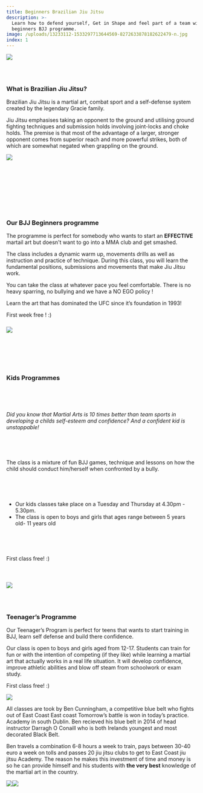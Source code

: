 ```yaml
---
title: Beginners Brazilian Jiu Jitsu
description: >-
  Learn how to defend yourself, Get in Shape and feel part of a team with our
  beginners BJJ programme.
image: /uploads/13233112-1533297713644569-8272633878182622479-n.jpg
index: 1
---
```



![](/uploads/versions/13233112-1533297713644569-8272633878182622479-n---x----849-835x---.jpg)

### &nbsp;

### **What is Brazilian Jiu Jitsu?**

Brazilian Jiu Jitsu is a martial art, combat sport and a self-defense system created by the legendary Gracie family.

Jiu Jitsu emphasises taking an opponent to the ground and utilising ground fighting techniques and submission holds involving joint-locks and choke holds. The premise is that most of the advantage of a larger, stronger opponent comes from superior reach and more powerful strikes, both of which are somewhat negated when grappling on the ground.

![](/uploads/versions/13503065-1545179569123050-2793428467608878279-o---x----1176-540x---.jpg)&nbsp;&nbsp;

### &nbsp;

### &nbsp;

### &nbsp;

### **Our BJJ Beginners programme**

The programme is perfect for somebody who wants to start an **EFFECTIVE** martail art but doesn't want to go into a MMA club and get smashed.

The class includes a dynamic warm up, movements drills as well as instruction and practice of technique. During this class, you will learn the fundamental positions, submissions and movements that make Jiu Jitsu work.&nbsp;

You can take the class at whatever pace you feel comfortable. There is no heavy sparring, no bullying and we have a NO EGO policy ! &nbsp;

Learn the art that has dominated the UFC since it’s foundation in 1993!

First week free ! :)

### ![](/uploads/versions/20170727-1731520---x----1136-639x---.jpg)

### &nbsp;

### &nbsp;

### **Kids Programmes**

&nbsp;

&nbsp;

*Did you know that Martial Arts is 10 times better than team sports in developing a childs self-esteem and confidence? And a confident kid is unstoppable!*

&nbsp;

&nbsp;

The class is a mixture of fun BJJ games, technique and lessons on how the child should conduct him/herself when confronted by a bully.

&nbsp;

&nbsp;

* Our kids classes take place on a Tuesday and Thursday at 4.30pm - 5.30pm.
* The class is open to boys and girls that ages range between 5 years old- 11 years old

&nbsp;

&nbsp;

First class free! :)

&nbsp;

### ![](/uploads/versions/19055184-635938069928094-3867460336403018773-o-1---x----720-477x---.jpg)

### &nbsp;

### **Teenager’s Programme**

Our Teenager’s Program is perfect for teens that wants to start training in BJJ, learn self defense and build there confidence.

Our class is open to boys and girls aged from 12-17. Students can train for fun or with the intention of competing (if they like) while learning a martial art that actually works in a real life situation. It will develop confidence, improve athletic abilities and blow off steam from schoolwork or exam study.

First class free! :)

![](/uploads/versions/img-20170730-wa0004-1---x----359-639x---.jpg)

All classes are took by Ben Cunningham, a competitive blue belt who fights out of East Coast East coast Tomorrow’s battle is won in today’s practice. Academy in south Dublin. Ben recieved his blue belt in 2014 of head instructor Darragh O Conaill who is both Irelands youngest and most decorated Black Belt.

Ben travels a combination 6-8 hours a week to train, pays between 30-40 euro a week on tolls and passes 20 jiu jitsu clubs to get to East Coast jiu jitsu Academy. The reason he makes this investment of time and money is so he can provide himself and his students with **the very best** knowledge of the martial art in the country.

![](/uploads/versions/20776665-1976680389211360-4956305605765613403-o---x----720-480x---.jpg)![](/uploads/versions/35732380483-5556bac001-c---x----800-534x---.jpg)